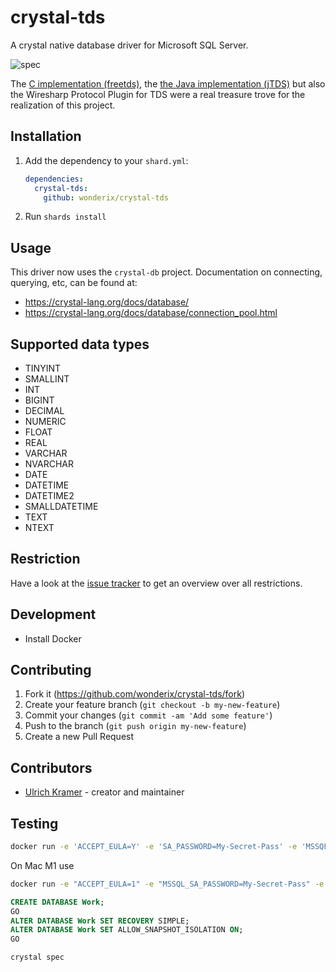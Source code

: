 # crystal-tds

A crystal native database driver for Microsoft SQL Server. 

![spec](https://github.com/wonderix/crystal-tds/workflows/crystal-tds/badge.svg)

The [C implementation (freetds)](https://www.freetds.org/), the [ the Java implementation (jTDS)](https://github.com/milesibastos/jTDS) but also the Wiresharp Protocol Plugin for TDS were a real treasure trove for the realization of this project.

## Installation

1. Add the dependency to your `shard.yml`:

   ```yaml
   dependencies:
     crystal-tds:
       github: wonderix/crystal-tds
   ```

2. Run `shards install`

## Usage


This driver now uses the `crystal-db` project. Documentation on connecting,
querying, etc, can be found at:

* https://crystal-lang.org/docs/database/
* https://crystal-lang.org/docs/database/connection_pool.html

## Supported data types

* TINYINT
* SMALLINT
* INT
* BIGINT
* DECIMAL
* NUMERIC
* FLOAT
* REAL
* VARCHAR
* NVARCHAR
* DATE
* DATETIME
* DATETIME2
* SMALLDATETIME
* TEXT
* NTEXT

## Restriction


Have a look at the [issue tracker](https://github.com/wonderix/crystal-tds/labels/restriction) to get an overview over all restrictions.

## Development

* Install Docker


## Contributing

1. Fork it (<https://github.com/wonderix/crystal-tds/fork>)
2. Create your feature branch (`git checkout -b my-new-feature`)
3. Commit your changes (`git commit -am 'Add some feature'`)
4. Push to the branch (`git push origin my-new-feature`)
5. Create a new Pull Request

## Contributors

- [Ulrich Kramer](https://github.com/wonderix) - creator and maintainer


## Testing

```bash
docker run -e 'ACCEPT_EULA=Y' -e 'SA_PASSWORD=My-Secret-Pass' -e 'MSSQL_PID=Express' -p 1433:1433 -d mcr.microsoft.com/mssql/server
```

On Mac M1 use

```bash
docker run -e "ACCEPT_EULA=1" -e "MSSQL_SA_PASSWORD=My-Secret-Pass" -e "MSSQL_PID=Developer" -e "MSSQL_USER=SA" -p 1433:1433 -d --name=sql mcr.microsoft.com/azure-sql-edge
```


```SQL
CREATE DATABASE Work;
GO
ALTER DATABASE Work SET RECOVERY SIMPLE;
ALTER DATABASE Work SET ALLOW_SNAPSHOT_ISOLATION ON;
GO
```


```bash
crystal spec
```

